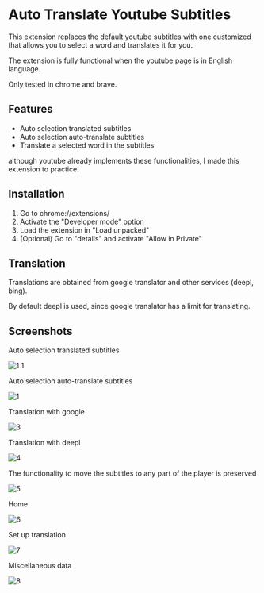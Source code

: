# Auto Translate Youtube Subtitles

This extension replaces the default youtube subtitles with one customized that allows you to select a word and translates it for you.

The extension is fully functional when the youtube page is in English language.

Only tested in chrome and brave.

## Features
* Auto selection translated subtitles
* Auto selection auto-translate subtitles
* Translate a selected word in the subtitles

although youtube already implements these functionalities, I made this extension to practice.

## Installation

1. Go to chrome://extensions/
2. Activate the "Developer mode" option
3. Load the extension in "Load unpacked"
4. (Optional) Go to "details" and activate "Allow in Private"

## Translation

Translations are obtained from google translator and other services (deepl, bing).

By default deepl is used, since google translator has a limit for translating.

## Screenshots

Auto selection translated subtitles

![1 1](https://user-images.githubusercontent.com/58922368/129124811-9fb6ce42-3913-453d-9039-327975196148.png)

Auto selection auto-translate subtitles

![1](https://user-images.githubusercontent.com/58922368/129126665-06bb69a4-362a-400e-9582-38c8b139b88b.png)

Translation with google

![3](https://user-images.githubusercontent.com/58922368/129124995-29ee537d-566c-4ab7-9756-e65f661a7059.png)

Translation with deepl

![4](https://user-images.githubusercontent.com/58922368/129125085-0fceb0c7-102f-41b3-8557-0cb4c184b754.png)

The functionality to move the subtitles to any part of the player is preserved

![5](https://user-images.githubusercontent.com/58922368/129125224-4552b26b-252e-4ee3-869b-913f91b6e780.png)

Home

![6](https://user-images.githubusercontent.com/58922368/129125463-d6840a4e-efd4-4b6f-a8a9-c11a95b84bfb.png)

Set up translation

![7](https://user-images.githubusercontent.com/58922368/129125472-bd17a63f-014e-4f66-a19c-e7d50938bb3a.png)

Miscellaneous data

![8](https://user-images.githubusercontent.com/58922368/129125494-dd11a200-1f04-4f19-8d4a-18fe930b9ee4.png)

